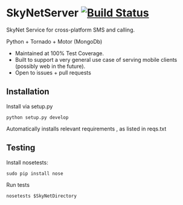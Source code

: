# SkyNetServer [![Build Status](https://travis-ci.org/SkyNetCloud/SkyNetServer.svg?branch=master)](https://travis-ci.org/SkyNetCloud/SkyNetServer)
SkyNet Service for cross-platform SMS and calling.

Python + Tornado + Motor (MongoDb)

 - Maintained at 100% Test Coverage.
 - Built to support a very general use case of serving mobile clients (possibly web in the future).
 - Open to issues + pull requests

Installation
--------------------------
Install via setup.py
```
python setup.py develop
```
Automatically installs relevant requirements , as listed in reqs.txt

Testing
--------------------------

Install nosetests:
```
sudo pip install nose
```

Run tests
```
nosetests $SkyNetDirectory
```

